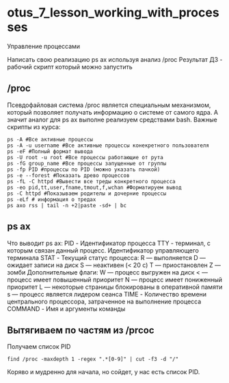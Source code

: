 # otus_7_lesson_working_with_processes
Управление процессами

Написать свою реализацию ps ax используя анализ /proc
Результат ДЗ - рабочий скрипт который можно запустить

## /proc
Псевдофайловая система /proc является специальным механизмом, который позволяет получать информацию о системе от самого ядра. А значит аналог для ps ax выполне реализуем средствами bash.
Важные скрипты из курса:
```
ps -A #Все активные процессы
ps -A -u username #Все активные процессы конекретного пользователя
ps -eF #Полный формат вывода
ps -U root -u root #Все процессы работающие от рута
ps -fG group_name #Все процессы запущенные от группы
ps -fp PID #процессы по PID (можно указать пачкой)
ps -e --forest #Показать древо процессов
ps -fL -C httpd #Вывести все треды конкретного процесса
ps -eo pid,tt,user,fname,tmout,f,wchan #Форматируем вывод
ps -C httpd #Показываем родителы и дочерние процессы
ps -eLf # информация о тредах
ps axo rss | tail -n +2|paste -sd+ | bc
```
## ps ax
Что выводит ps ax:
PID - Идентификатор процесса
TTY - терминал, с которым связан данный процесс. Идентификатор управляющего терминала
STAT - Текущий статус процесса:
      R — выполняется
      D — ожидает записи на диск
      S — неактивен (< 20 с)
      T — приостановлен
      Z — зомби
          Дополнительные флаги:
            W — процесс выгружен на диск
            < — процесс имеет повышенный приоритет
            N — процесс имеет пониженный приоритет
            L — некоторые страницы блокированы в оперативной памяти
            s — процесс является лидером сеанса
TIME - Количество времени центрального процессора, затраченное на выполнение процесса
COMMAND - Имя и аргументы команды

## Вытягиваем по частям из /prcoc

Получаем список PID
```
find /proc -maxdepth 1 -regex ".*[0-9]" | cut -f3 -d "/"
```
Коряво и мудренно для начала, но сойдет, у нас есть список PID.


